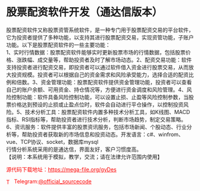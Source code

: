 # 股票配资软件开发（通达信版本）

股票配资软件又称股票资管系统软件，是一种专门用于股票配资交易的平台软件，它为投资者提供了多种功能，以支持其进行股票配资交易，实现资管功能，子账户功能。以下是股票配资软件的一些主要功能：<br>1、实时行情数据：股票配资软件能够实时更新股票市场的行情数据，包括股票价格、涨跌幅、成交量等，帮助投资者及时了解市场动态。2、配资交易功能：软件支持投资者进行配资交易，即投资者可以通过软件借入资金进行股票交易，从而放大投资规模。投资者可以根据自己的资金需求和风险承受能力，选择合适的配资比例和倍数。3、资金管理功能：股票配资软件提供资金管理功能，投资者可以查看自己的账户余额、可用资金、持仓情况等，方便进行资金调度和风险管理。4、风险控制功能：软件具备风险控制功能，可以设置止损、止盈等风险控制参数，当股票价格达到预设的止损或止盈点位时，软件会自动进行平仓操作，以控制投资风险。5、技术分析工具：股票配资软件内置多种技术分析工具，如K线图、MACD指标、RSI指标等，帮助投资者进行技术分析，判断市场趋势，制定交易策略。6、资讯服务：软件提供丰富的股票资讯服务，包括市场新闻、个股动态、行业分析等，帮助投资者获取新的市场信息和投资动态。开发语言：c#、winfrom、vue、TCP协议、socket，数据库mysql<br>行情分析系统采用的是通达信，界面友好，客户习惯度高。<br>【说明：本系统用于模拟，教学，交流；请在法律允许范围内使用】<br>


<p style="color: red;">源代码下载地址：<a href="https://mega-file.org/gyDes" style="color: red;">https://mega-file.org/gyDes</a></p><p style="color: red;"><img src="https://cdn-icons-png.flaticon.com/512/2111/2111646.png" alt="Telegram Icon" style="width: 16px; vertical-align: middle; margin-right: 5px;">Telegram:<a href="https://t.me/official_sourcecode" style="color: red;">@official_sourcecode</a></p>